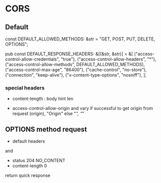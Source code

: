 # CORS

## Default

const DEFAULT_ALLOWED_METHODS: &str = "GET, POST, PUT, DELETE, OPTIONS";

pub const DEFAULT_RESPONSE_HEADERS: &[(&str, &str)] = &[
    ("access-control-allow-credentials", "true"),
    ("access-control-allow-headers", "*"),
    ("access-control-allow-methods", DEFAULT_ALLOWED_METHODS),
    ("access-control-max-age", "86400"),
    ("cache-control", "no-store"),
    ("connection", "keep-alive"),
    ("x-content-type-options", "nosniff"),
];

### special headers

- content-length : body hint len

- access-control-allow-origin and vary
    if successful to get origin from request
      (origin), "Origin"
    else
      "*", "*"

## OPTIONS method request

- default headers

and

- status 204 NO_CONTENT
- content-length 0

return quick response
